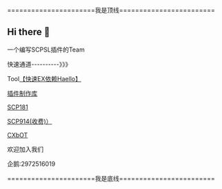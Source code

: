  ======================我是顶线========================

## Hi there 👋

 一个编写SCPSL插件的Team

 
 快速通道----------》》》
 

 Tool[【快速EX依赖Haello】](https://www.nuget.org/packages/Haello)


 [插件制作库](https://github.com/YF-OFFICE/PluginMaking)

[SCP181](https://github.com/YF-OFFICE/SCP181)

[SCP914(收费)）](https://github.com/YF-OFFICE/SCPM914)

[CXbOT](https://github.com/YF-OFFICE/SocketServer-SCPSL)

欢迎加入我们

 企鹅:2972516019

 ======================我是底线========================


